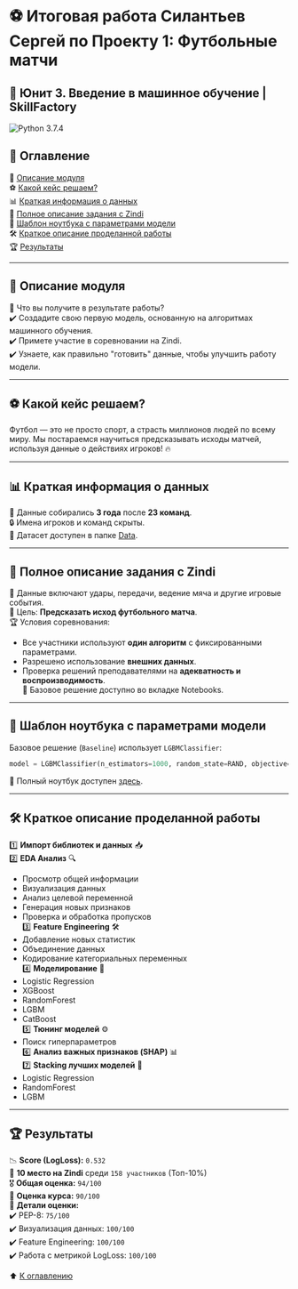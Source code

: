 # ⚽ Итоговая работа Силантьев Сергей по Проекту 1: Футбольные матчи  
## 📌 Юнит 3. Введение в машинное обучение | SkillFactory  
![Python 3.7.4](https://img.shields.io/badge/Python-3.7.4-blue)  

## 📖 Оглавление  
📌 [Описание модуля](https://github.com/SCUMPLAY/Pet_project/blob/main/module_1/README.md#Описание-модуля)  
⚽ [Какой кейс решаем?](https://github.com/SCUMPLAY/Pet_project/blob/main/module_1/README.md#Какой-кейс-решаем?)  
📊 [Краткая информация о данных](https://github.com/SCUMPLAY/Pet_project/blob/main/module_1/README.md#Краткая-информация-о-данных)  
📑 [Полное описание задания с Zindi](https://github.com/SCUMPLAY/Pet_project/blob/main/module_1/README.md#Полное-описание-задания-с-kaggle)  
📓 [Шаблон ноутбука с параметрами модели](https://github.com/SCUMPLAY/Pet_project/blob/main/module_1/README.md#Шаблон-ноутбука-с-параметрами-модели)  
🛠️ [Краткое описание проделанной работы](https://github.com/SCUMPLAY/Pet_project/blob/main/module_1/README.md#Краткое-описание-проделанной-работы)  
🏆 [Результаты](https://github.com/SCUMPLAY/Pet_project/blob/main/module_1/README.md#Результат)  

---  

## 📌 Описание модуля  
📍 Что вы получите в результате работы?  
✔️ Создадите свою первую модель, основанную на алгоритмах машинного обучения.  
✔️ Примете участие в соревновании на Zindi.  
✔️ Узнаете, как правильно "готовить" данные, чтобы улучшить работу модели.  

---  

## ⚽ Какой кейс решаем?  
Футбол — это не просто спорт, а страсть миллионов людей по всему миру. Мы постараемся научиться предсказывать исходы матчей, используя данные о действиях игроков! 🔥  

---  

## 📊 Краткая информация о данных  
📅 Данные собирались **3 года** после **23 команд**.  
🔒 Имена игроков и команд скрыты.  
📂 Датасет доступен в папке [Data](https://github.com/SCUMPLAY/Pet_project/blob/main/module_1/Data).  

---  

## 📑 Полное описание задания с Zindi  
📌 Данные включают удары, передачи, ведение мяча и другие игровые события.  
🎯 Цель: **Предсказать исход футбольного матча**.  
🏆 Условия соревнования:  
- Все участники используют **один алгоритм** с фиксированными параметрами.  
- Разрешено использование **внешних данных**.  
- Проверка решений преподавателями на **адекватность и воспроизводимость**.  
📓 Базовое решение доступно во вкладке Notebooks.  

---  

## 📓 Шаблон ноутбука с параметрами модели  
Базовое решение (`Baseline`) использует `LGBMClassifier`:  
```python  
model = LGBMClassifier(n_estimators=1000, random_state=RAND, objective='multiclass')  
```  
📁 Полный ноутбук доступен [здесь](https://github.com/SCUMPLAY/Pet_project/blob/main/module_1/Notebooks).  

---  

## 🛠️ Краткое описание проделанной работы  
1️⃣ **Импорт библиотек и данных** 📥  
2️⃣ **EDA Анализ** 🔍  
   - Просмотр общей информации  
   - Визуализация данных  
   - Анализ целевой переменной  
   - Генерация новых признаков  
   - Проверка и обработка пропусков  
3️⃣ **Feature Engineering** 🛠️  
   - Добавление новых статистик  
   - Объединение данных  
   - Кодирование категориальных переменных  
4️⃣ **Моделирование** 🤖  
   - Logistic Regression  
   - XGBoost  
   - RandomForest  
   - LGBM  
   - CatBoost  
5️⃣ **Тюнинг моделей** ⚙️  
   - Поиск гиперпараметров  
6️⃣ **Анализ важных признаков (SHAP)** 📊  
7️⃣ **Stacking лучших моделей** 🎯  
   - Logistic Regression  
   - RandomForest  
   - LGBM  

---  

## 🏆 Результаты  
📉 **Score (LogLoss):** `0.532`  
🥇 **10 место на Zindi** среди `158 участников` (Топ-10%)  
🎖 **Общая оценка:** `94/100`  
💯 **Оценка курса:** `90/100`  
📌 **Детали оценки:**  
✔️ PEP-8: `75/100`  
✔️ Визуализация данных: `100/100`  
✔️ Feature Engineering: `100/100`  
✔️ Работа с метрикой LogLoss: `100/100`  

⬆️ [К оглавлению](https://github.com/SCUMPLAY/Pet_project/blob/main/module_1/README.md#Оглавление)

 
